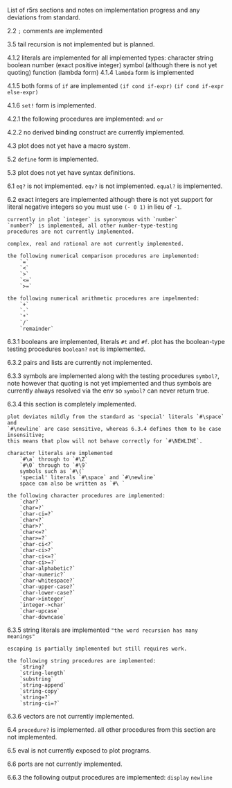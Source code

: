 List of r5rs sections and notes on implementation progress and any deviations from standard.

2.2
    `;` comments are implemented

3.5
    tail recursion is not implemented but is planned.

4.1.2
    literals are implemented for all implemented types:
        character
        string
        boolean
        number (exact positive integer)
        symbol (although there is not yet quoting)
        function (lambda form)
4.1.4
    `lambda` form is implemented

4.1.5
    both forms of `if` are implemented
    `(if cond if-expr)`
    `(if cond if-expr else-expr)`

4.1.6
    `set!` form is implemented.


4.2.1
    the following procedures are implemented:
        `and`
        `or`

4.2.2
    no derived binding construct are currently implemented.

4.3
    plot does not yet have a macro system.

5.2
    `define` form is implemented.

5.3
    plot does not yet have syntax definitions.

6.1
    `eq?` is not implemented.
    `eqv?` is not implemented.
    `equal?` is implemented.

6.2
    exact integers are implemented although
    there is not yet support for literal negative integers
    so you must use `(- 0 1)` in lieu of `-1`.

    currently in plot `integer` is synonymous with `number`
    `number?` is implemented, all other number-type-testing
    procedures are not currently implemented.

    complex, real and rational are not currently implemented.

    the following numerical comparison procedures are implemented:
        `=`
        `<`
        `>`
        `<=`
        `>=`

    the following numerical arithmetic procedures are impelmented:
        `+`
        `-`
        `*`
        `/`
        `remainder`

6.3.1
    booleans are implemented, literals `#t` and `#f`.
    plot has the boolean-type testing procedures `boolean?`
    `not` is implemented.

6.3.2
    pairs and lists are currently not implemented.

6.3.3
    symbols are implemented along with the testing procedures `symbol?`,
    note however that quoting is not yet implemented and thus symbols
    are currently always resolved via the env so `symbol?` can never return true.

6.3.4
    this section is completely implemented.

    plot deviates mildly from the standard as 'special' literals `#\space` and
    `#\newline` are case sensitive, whereas 6.3.4 defines them to be case insensitive;
    this means that plow will not behave correctly for `#\NEWLINE`.

    character literals are implemented
        `#\a` through to `#\Z`
        `#\0` through to `#\9`
        symbols such as `#\(`
        'special' literals `#\space` and `#\newline`
        space can also be written as `#\ `

    the following character procedures are implemented:
        `char?`
        `char=?`
        `char-ci=?`
        `char<?`
        `char>?`
        `char<=?`
        `char>=?`
        `char-ci<?`
        `char-ci>?`
        `char-ci<=?`
        `char-ci>=?`
        `char-alphabetic?`
        `char-numeric?`
        `char-whitespace?`
        `char-upper-case?`
        `char-lower-case?`
        `char->integer`
        `integer->char`
        `char-upcase`
        `char-downcase`

6.3.5
    string literals are implemented
        `"the word recursion has many meanings"`

    escaping is partially implemented but still requires work.

    the following string procedures are implemented:
        `string?`
        `string-length`
        `substring`
        `string-append`
        `string-copy`
        `string=?`
        `string-ci=?`

6.3.6
    vectors are not currently implemented.

6.4
    `procedure?` is implemented.
    all other procedures from this section are not implemented.

6.5
    eval is not currently exposed to plot programs.

6.6
    ports are not currently implemented.

6.6.3
    the following output procedures are implemented:
        `display`
        `newline`

